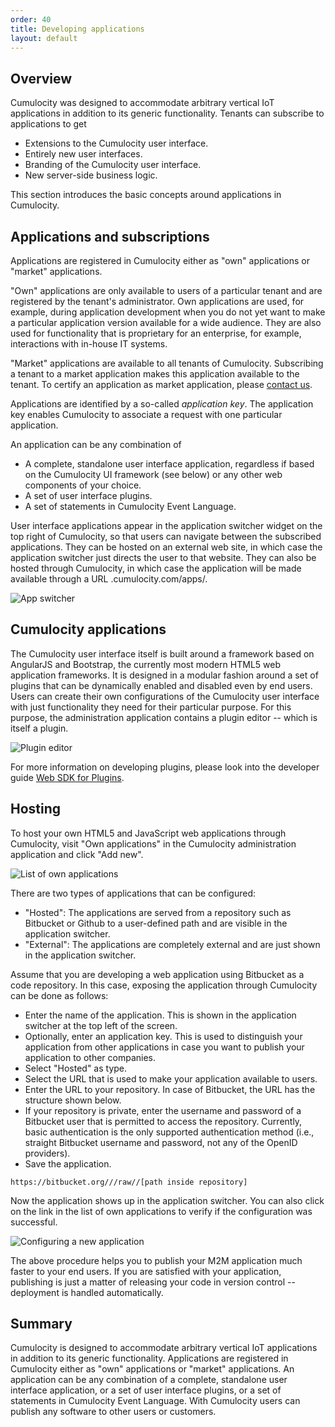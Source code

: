 ```yaml
---
order: 40
title: Developing applications
layout: default
---
```

## Overview

Cumulocity was designed to accommodate arbitrary vertical IoT applications in addition to its generic functionality. Tenants can subscribe to applications to get

* Extensions to the Cumulocity user interface.
* Entirely new user interfaces.
* Branding of the Cumulocity user interface.
* New server-side business logic.

This section introduces the basic concepts around applications in Cumulocity.

## Applications and subscriptions

Applications are registered in Cumulocity either as "own" applications or "market" applications.

"Own" applications are only available to users of a particular tenant and are registered by the tenant's administrator. Own applications are used, for example, during application development when you do not yet want to make a particular application version available for a wide audience. They are also used for functionality that is proprietary for an enterprise, for example, interactions with in-house IT systems.

"Market" applications are available to all tenants of Cumulocity. Subscribing a tenant to a market application makes this application available to the tenant. To certify an application as market application, please [contact us](mailto:info@cumulocity.com).

Applications are identified by a so-called *application key*. The application key enables Cumulocity to associate a request with one particular application.

An application can be any combination of

* A complete, standalone user interface application, regardless if based on the Cumulocity UI framework (see below) or any other web components of your choice.
* A set of user interface plugins.
* A set of statements in Cumulocity Event Language.

User interface applications appear in the application switcher widget on the top right of Cumulocity, so that users can navigate between the subscribed applications. They can be hosted on an external web site, in which case the application switcher just directs the user to that website. They can also be hosted through Cumulocity, in which case the application will be made available through a URL <tenant>.cumulocity.com/apps/<application>.

![App switcher](/guides/concepts-guide/appswitcher.png)

## Cumulocity applications

The Cumulocity user interface itself is built around a framework based on AngularJS and Bootstrap, the currently most modern HTML5 web application frameworks. It is designed in a modular fashion around a set of plugins that can be dynamically enabled and disabled even by end users. Users can create their own configurations of the Cumulocity user interface with just functionality they need for their particular purpose. For this purpose, the administration application contains a plugin editor -- which is itself a plugin.

![Plugin editor](/guides/concepts-guide/plugineditor.png)

For more information on developing plugins, please look into the developer guide [Web SDK for Plugins](/guides/web/introduction).

## Hosting

To host your own HTML5 and JavaScript web applications through Cumulocity, visit "Own applications" in the Cumulocity administration application and click "Add new".

![List of own applications](/guides/concepts-guide/ownapplications.png)

There are two types of applications that can be configured:

-  "Hosted": The applications are served from a repository such as Bitbucket or Github to a user-defined path and are visible in the application switcher.
-   "External": The applications are completely external and are just shown in the application switcher.

Assume that you are developing a web application using Bitbucket as a code repository. In this case, exposing the application through Cumulocity can be done as follows:

-   Enter the name of the application. This is shown in the application switcher at the top left of the screen.
-   Optionally, enter an application key. This is used to distinguish your application from other applications in case you want to publish your application to other companies.
-   Select "Hosted" as type.
-   Select the URL that is used to make your application available to users.
-   Enter the URL to your repository. In case of Bitbucket, the URL has the structure shown below.
-   If your repository is private, enter the username and password of a Bitbucket user that is permitted to access the repository. Currently, basic authentication is the only supported authentication method (i.e., straight Bitbucket username and password, not any of the OpenID providers).
-   Save the application.

<pre><code>https://bitbucket.org/<bitbucket user>/<bitbucket repository>/raw/<branch>/[path inside repository]</code></pre>

Now the application shows up in the application switcher. You can also click on the link in the list of own applications to verify if the configuration was successful.

![Configuring a new application](/guides/concepts-guide/ownapplicationdetail.png)

The above procedure helps you to publish your M2M application much faster to your end users. If you are satisfied with your application, publishing is just a matter of releasing your code in version control -- deployment is handled automatically.

## Summary

Cumulocity is designed to accommodate arbitrary vertical IoT applications in addition to its generic functionality. Applications are registered in Cumulocity either as "own" applications or "market" applications. An application can be any combination of a complete, standalone user interface application, or a set of user interface plugins, or a set of statements in Cumulocity Event Language.
With Cumulocity users can publish any software to other users or customers.
